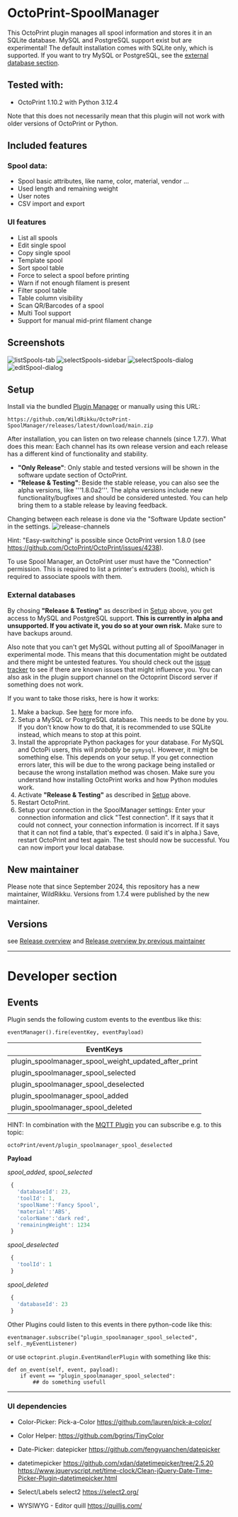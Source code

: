 # OctoPrint-SpoolManager

This OctoPrint plugin manages all spool information and stores it in an SQLite database. MySQL and PostgreSQL support exist but are experimental! The default installation comes with SQLite only, which is supported. If you want to try MySQL or PostgreSQL, see the [external database section](#external-databases).

## Tested with:
- OctoPrint 1.10.2 with Python 3.12.4

Note that this does not necessarily mean that this plugin will not work with older versions of OctoPrint or Python.

## Included features

### Spool data:
- Spool basic attributes, like name,  color, material, vendor ...
- Used length and remaining weight
- User notes
- CSV import and export

### UI features
- List all spools
- Edit single spool
- Copy single spool
- Template spool
- Sort spool table
- Force to select a spool before printing
- Warn if not enough filament is present
- Filter spool table
- Table column visibility
- Scan QR/Barcodes of a spool
- Multi Tool support
- Support for manual mid-print filament change

## Screenshots
<!---
![plugin-settings](screenshots/plugin-settings.png "Plugin-Settings")
![plugin-tab](screenshots/plugin-tab.png "Plugin-Tab")
-->
![listSpools-tab](screenshots/listSpools-tab.png "ListSpools-Tab")
![selectSpools-sidebar](screenshots/selectSpool-sidebar.png "SelectSpool-Sidebar")
![selectSpools-dialog](screenshots/selectSpool-dialog.png "SelectSpool-Dialog")
![editSpool-dialog](screenshots/editSpool-dialog.png "EditSpool-Dialog")

## Setup
Install via the bundled [Plugin Manager](http://docs.octoprint.org/en/master/bundledplugins/pluginmanager.html)
or manually using this URL:

    https://github.com/WildRikku/OctoPrint-SpoolManager/releases/latest/download/main.zip

After installation, you can listen on two release channels (since 1.7.7).
What does this mean: Each channel has its own release version and each release has a different kind of functionality and stability.

- **"Only Release"**: Only stable and tested versions will be shown in the software update section of OctoPrint.
- **"Release & Testing"**: Beside the stable release, you can also see the alpha versions, like '''1.8.0a2'''.
  The alpha versions include new functionality/bugfixes and should be considered untested. You can help bring them to a stable release by leaving feedback.

Changing between each release is done via the "Software Update section" in the settings.
![release-channels](screenshots/release-channels.png "Release channels")

Hint: "Easy-switching" is possible since OctoPrint version 1.8.0 (see https://github.com/OctoPrint/OctoPrint/issues/4238).

To use Spool Manager, an OctoPrint user must have the "Connection" permission. This is required to list a printer's extruders (tools), which is required to associate spools with them.

### External databases
By chosing **"Release & Testing"** as described in [Setup](#setup) above, you get access to MySQL and PostgreSQL support. **This is currently in alpha and unsupported. If you activate it, you do so at your own risk.** Make sure to have backups around.

Also note that you can't get MySQL without putting all of SpoolManager in experimental mode. This means that this documentation might be outdated and there might be untested features. You should check out the [issue tracker](https://github.com/WildRikku/OctoPrint-SpoolManager/issues) to see if there are known issues that might influence you. You can also ask in the plugin support channel on the Octoprint Discord server if something does not work.

If you want to take those risks, here is how it works:
1. Make a backup. See [here](https://github.com/WildRikku/OctoPrint-SpoolManager/issues/29) for more info.
2. Setup a MySQL or PostgreSQL database. This needs to be done by you. If you don't know how to do that, it is recommended to use SQLite instead, which means to stop at this point.
3. Install the appropriate Python packages for your database. For MySQL and OctoPi users, this will *probably* be `pymysql`. However, it might be something else. This depends on your setup. If you get connection errors later, this will be due to the wrong package being installed or because the wrong installation method was chosen. Make sure you understand how installing OctoPrint works and how Python modules work.
4. Activate **"Release & Testing"** as described in [Setup](#setup) above.
5. Restart OctoPrint.
6. Setup your connection in the SpoolManager settings: Enter your connection information and click "Test connection". If it says that it could not connect, your connection information is incorrect. If it says that it can not find a table, that's expected. (I said it's in alpha.) Save, restart OctoPrint and test again. The test should now be successful. You can now import your local database.

## New maintainer

Please note that since September 2024, this repository has a new maintainer, WildRikku. Versions from 1.7.4 were published by the new maintainer.

## Versions

see [Release overview](https://github.com/WildRikku/OctoPrint-SpoolManager/releases/)
and [Release overview by previous maintainer](https://github.com/dojohnso/OctoPrint-SpoolManager/releases/)

---
# Developer section

## Events
Plugin sends the following custom events to the eventbus like this:

    eventManager().fire(eventKey, eventPayload)

| EventKeys                             |
| ------------------------------------ |
| plugin_spoolmanager_spool_weight_updated_after_print |
| plugin_spoolmanager_spool_selected |
| plugin_spoolmanager_spool_deselected |
| plugin_spoolmanager_spool_added |
| plugin_spoolmanager_spool_deleted |

HINT: In combination with the [MQTT Plugin](https://github.com/OctoPrint/OctoPrint-MQTT) you can subscribe e.g. to this topic:
```
octoPrint/event/plugin_spoolmanager_spool_deselected
```


**Payload**

_spool_added_, _spool_selected_
```javascript
 {
   'databaseId': 23,
   'toolId': 1,
   'spoolName':'Fancy Spool',
   'material':'ABS',
   'colorName':'dark red',
   'remainingWeight': 1234
 }
```
_spool_deselected_
```javascript
 {
   'toolId': 1
 }
```
_spool_deleted_
```javascript
 {
   'databaseId': 23
 }
```
Other Plugins could listen to this events in there python-code like this:

    eventmanager.subscribe("plugin_spoolmanager_spool_selected", self._myEventListener)

or use `octoprint.plugin.EventHandlerPlugin` with something like this:

    def on_event(self, event, payload):
        if event == "plugin_spoolmanager_spool_selected":
            ## do something usefull
---

### UI dependencies
* Color-Picker:
Pick-a-Color https://github.com/lauren/pick-a-color/
* Color Helper:
https://github.com/bgrins/TinyColor
* Date-Picker:
datepicker https://github.com/fengyuanchen/datepicker

* datetimepicker
 https://github.com/xdan/datetimepicker/tree/2.5.20
https://www.jqueryscript.net/time-clock/Clean-jQuery-Date-Time-Picker-Plugin-datetimepicker.html

* Select/Labels
select2 https://select2.org/

* WYSIWYG - Editor
quill https://quilljs.com/
